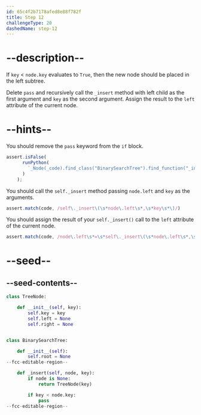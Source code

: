 ```yaml
---
id: 65c4f2b7178afed8e88f782f
title: Step 12
challengeType: 20
dashedName: step-12
---
```


# --description--

If `key` < `node.key` evaluates to `True`, then the new node should be placed in the left subtree.

Delete `pass` and recursively call the `_insert` method with left child as the first argument and `key` as the second argument. Assign the result to the `left` attribute of the current node.

# --hints--

You should remove the `pass` keyword from the `if` block.

```js
assert.isFalse(
      runPython(
        `_Node(_code).find_class("BinarySearchTree").find_function("_insert").find_if("key < node.key").find_bodies()[0].has_pass()`
      )
    );
```

You should call the `self._insert` method passing `node.left` and `key` as the arguments.

```js
assert.match(code, /self\._insert\(\s*node\.left\s*,\s*key\s*\)/)
```

You should assign the result of your `self._insert()` call to the `left` attribute of the current node.

```js
assert.match(code, /node\.left\s*=\s*self\._insert\(\s*node\.left\s*,\s*key\s*\)/)
```

# --seed--

## --seed-contents--

```py
class TreeNode:

    def __init__(self, key):
        self.key = key
        self.left = None
        self.right = None


class BinarySearchTree:

    def __init__(self):
        self.root = None
--fcc-editable-region--    

    def _insert(self, node, key):
        if node is None:
            return TreeNode(key)

        if key < node.key:
            pass
--fcc-editable-region--    

```
